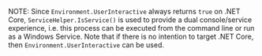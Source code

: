 NOTE: Since `Environment.UserInteractive` always returns `true` on .NET Core, `ServiceHelper.IsService()` is used to provide a dual console/service experience, i.e. this process can be executed from the command line or run as a Windows Service. Note that if there is no intention to target .NET Core, then `Environment.UserInteractive` can be used.

